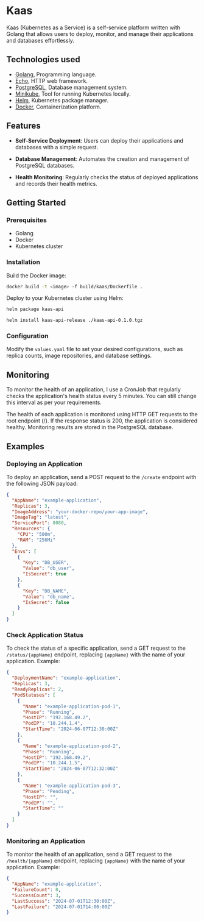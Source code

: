 # Kaas

Kaas (Kubernetes as a Service) is a self-service platform written with Golang that allows users to deploy, monitor, and
manage their applications and databases effortlessly.

## Technologies used

- [Golang](https://golang.org/), Programming language.
- [Echo](https://echo.labstack.com/), HTTP web framework.
- [PostgreSQL](https://www.postgresql.org/), Database management system.
- [Minikube](https://minikube.sigs.k8s.io/docs/), Tool for running Kubernetes locally.
- [Helm](https://helm.sh/), Kubernetes package manager.
- [Docker](https://www.docker.com/), Containerization platform.

## Features

- **Self-Service Deployment**: Users can deploy their applications and databases with a simple request.

- **Database Management**: Automates the creation and management of PostgreSQL databases.

- **Health Monitoring**: Regularly checks the status of deployed applications and records their health metrics.

## Getting Started

### Prerequisites

- Golang
- Docker
- Kubernetes cluster

### Installation

Build the Docker image:

```sh
docker build -t <image> -f build/kaas/Dockerfile .
 ```

Deploy to your Kubernetes cluster using Helm:

```sh
helm package kaas-api
 ```

```sh
helm install kaas-api-release ./kaas-api-0.1.0.tgz
 ```

### Configuration

Modify the `values.yaml` file to set your desired configurations, such as replica counts, image repositories, and
database settings.

## Monitoring

To monitor the health of an application, I use a CronJob that regularly checks the application's health status every 5
minutes. You can still change this interval as per your requirements.

The health of each application is monitored using HTTP GET requests to the root endpoint (/). If the response status is
200, the application is considered healthy. Monitoring results are stored in the PostgreSQL database.

## Examples

### Deploying an Application

To deploy an application, send a POST request to the `/create` endpoint with the following JSON payload:

```json
{
  "AppName": "example-application",
  "Replicas": 3,
  "ImageAddress": "your-docker-repo/your-app-image",
  "ImageTag": "latest",
  "ServicePort": 8080,
  "Resources": {
    "CPU": "500m",
    "RAM": "256Mi"
  },
  "Envs": [
    {
      "Key": "DB_USER",
      "Value": "db_user",
      "IsSecret": true
    },
    {
      "Key": "DB_NAME",
      "Value": "db_name",
      "IsSecret": false
    }
  ]
}
```

### Check Application Status

To check the status of a specific application, send a GET request to the `/status/{appName}` endpoint,
replacing `{appName}` with the name of your application. Example:

```json
{
  "DeploymentName": "example-application",
  "Replicas": 3,
  "ReadyReplicas": 2,
  "PodStatuses": [
    {
      "Name": "example-application-pod-1",
      "Phase": "Running",
      "HostIP": "192.168.49.2",
      "PodIP": "10.244.1.4",
      "StartTime": "2024-06-07T12:30:00Z"
    },
    {
      "Name": "example-application-pod-2",
      "Phase": "Running",
      "HostIP": "192.168.49.2",
      "PodIP": "10.244.1.5",
      "StartTime": "2024-06-07T12:32:00Z"
    },
    {
      "Name": "example-application-pod-3",
      "Phase": "Pending",
      "HostIP": "",
      "PodIP": "",
      "StartTime": ""
    }
  ]
}

```

### Monitoring an Application

To monitor the health of an application, send a GET request to the `/health/{appName}` endpoint, replacing `{appName}`
with the name of your application. Example:

```json
{
  "AppName": "example-application",
  "FailureCount": 0,
  "SuccessCount": 3,
  "LastSuccess": "2024-07-01T12:30:00Z",
  "LastFailure": "2024-07-01T14:00:00Z"
}

```
